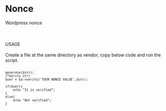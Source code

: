 # Nonce
Wordpress nonce
<br/><br/><br/><br/>
USAGE 
<br/><br/>
Create a file at the same directory as vendor, copy below code and run the script.
<code>
<code>
<?php
require('vendor/autoload.php'); 
$a = new loadedclasses\nonces\Nonce(); 
/*Give any string to verify*/  
$str = 'YOUR STRING';
/*Generate the nonce for $str*/  
echo $a->generate($str); 
/*Verify it*/   
$ver = $a->verify('YOUR NONCE VALUE',$str);

if($ver){ 
	echo "It is verified";  
}  
else{ 
	echo "Not verified";  
}

</code>
</code>
